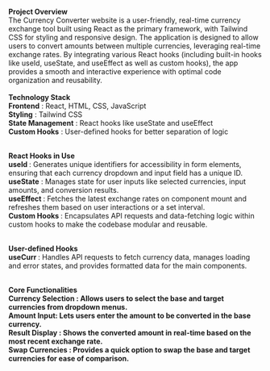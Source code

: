 <b>Project Overview</b> <br>
The Currency Converter website is a user-friendly, real-time currency exchange tool built using React as the primary framework, with Tailwind CSS for styling and responsive design. The application is designed to allow users to convert amounts between multiple currencies, leveraging real-time exchange rates. By integrating various React hooks (including built-in hooks like useId, useState, and useEffect as well as custom hooks), the app provides a smooth and interactive experience with optimal code organization and reusability.<br><br>
<b>Technology Stack</b><br>
<b>Frontend</b> : React, HTML, CSS, JavaScript<br>
<b>Styling</b> : Tailwind CSS<br>
<b>State Management</b> : React hooks like useState and useEffect<br>
<b>Custom Hooks</b> : User-defined hooks for better separation of logic<br><br>

<b>React Hooks in Use</b><br>
<b>useId </b>: Generates unique identifiers for accessibility in form elements, ensuring that each currency dropdown and input field has a unique ID.<br>
<b>useState</b> : Manages state for user inputs like selected currencies, input amounts, and conversion results.<br>
<b>useEffect </b>: Fetches the latest exchange rates on component mount and refreshes them based on user interactions or a set interval.<br>
<b>Custom Hooks </b>: Encapsulates API requests and data-fetching logic within custom hooks to make the codebase modular and reusable.<br><br>

<b>User-defined Hooks</b><br>
<b>useCurr </b>: Handles API requests to fetch currency data, manages loading and error states, and provides formatted data for the main components.<br><br>

<b>Core Functionalities</b><br>
<b>Currency Selection <b>: Allows users to select the base and target currencies from dropdown menus.<br>
<b>Amount Input</b>: Lets users enter the amount to be converted in the base currency.<br>
<b>Result Display </b>: Shows the converted amount in real-time based on the most recent exchange rate.<br>
<b>Swap Currencies </b>: Provides a quick option to swap the base and target currencies for ease of comparison.<br>
